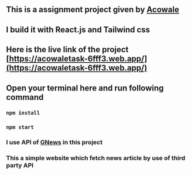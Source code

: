## This is a assignment project given by [Acowale](https://acowale.com/)

## I build it with React.js and Tailwind css

## Here is the live link of the project [https://acowaletask-6fff3.web.app/](https://acowaletask-6fff3.web.app/)

## Open your terminal here and run following command

### `npm install`
### `npm start`

### I use API of [GNews](https://gnews.io/) in this project

### This a simple website which fetch news article by use of third party API
